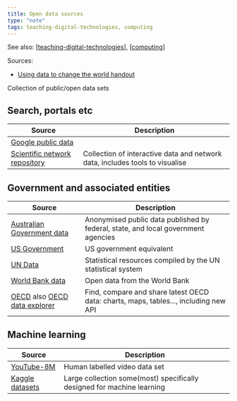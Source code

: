 ```yaml
---
title: Open data sources
type: "note"
tags: teaching-digital-technologies, computing
---
```


See also: [[teaching-digital-technologies]], [[computing]]

Sources:

- [Using data to change the world handout](https://www.digitaltechnologieshub.edu.au/media/4ytj0qjf/using-data-to-change-the-world_public-and-open-data-sets.pdf)

Collection of public/open data sets


## Search, portals etc

| Source | Description |
| --- | --- |
| [Google public data](https://www.google.com/publicdata/directory) | |
| [Scientific network repository](https://networkrepository.com/) | Collection of interactive data and network data, includes tools to visualise |

## Government and associated entities

| Source | Description |
| --- | --- |
| [Australian Government data](http://data.gov.au/) | Anonymised public data published by federal, state, and local government agencies |
| [US Government](https://www.data.gov) | US government equivalent
| [UN Data](https://data.un.org/) | Statistical resources compiled by the UN statistical system | 
| [World Bank data](https://data.worldbank.org/) | Open data from the World Bank |
| [OECD](https://data.oecd.org/) also [OECD data explorer](https://data.oecd.org/) | Find, compare and share latest OECD data: charts, maps, tables..., including new API |


## Machine learning

| Source | Description |
| --- | --- |
| [YouTube-8M](https://research.google.com/youtube8m/index.html) | Human labelled video data set |
| [Kaggle datasets](https://www.kaggle.com/datasets) | Large collection some(most) specifically designed for machine learning |


[//begin]: # "Autogenerated link references for markdown compatibility"
[teaching-digital-technologies]: teaching-digital-technologies "Teaching Digital Technologies"
[computing]: ../../computing/computing "Computing"
[//end]: # "Autogenerated link references"